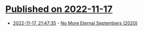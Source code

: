 # [Published on 2022-11-17](index.md)

* [2022-11-17, 21:47:35](https://news.ycombinator.com/item?id=33646294) - [No More Eternal Septembers (2020)](https://tedium.co/2020/10/13/eternal-september-modern-impact/)
